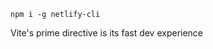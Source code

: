 <TimeStamp start="0:11" end="0:16">
  
  `npm i -g netlify-cli`
  
</TimeStamp>

<TimeStamp start="0:32" end="0:37">
  
  Vite's prime directive is its fast dev experience
  
</TimeStamp>